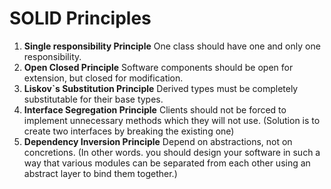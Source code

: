 # SOLID Principles
1. **Single responsibility Principle** One class should have one and only one responsibility.
2. **Open Closed Principle** Software components should be open for extension, but closed for modification.
3. **Liskov`s Substitution Principle** Derived types must be completely substitutable for their base types.
4. **Interface Segregation Principle** Clients should not be forced to implement unnecessary methods which they will not use. (Solution is to create two interfaces by breaking the existing one)
5. **Dependency Inversion Principle** Depend on abstractions, not on concretions. (In other words. you should design your software in such a way that various modules can be separated from each other using an abstract layer to bind them together.)